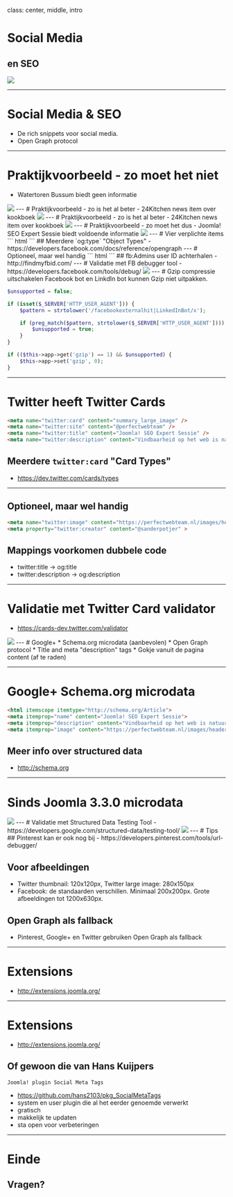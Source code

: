 class: center, middle, intro
# Social Media
## en SEO
<img src="/images/logos-seo.png">

---
# Social Media & SEO
- De rich snippets voor social media.
- Open Graph protocol
---
# Praktijkvoorbeeld - zo moet het niet
- Watertoren Bussum biedt geen informatie

<img src="joomla_seo/images/08-watertoren_bussum.png"/>
---
# Praktijkvoorbeeld - zo is het al beter
- 24Kitchen news item over kookboek

<img src="joomla_seo/images/08-24kitchen-1.png"/>
---
# Praktijkvoorbeeld - zo is het al beter
- 24Kitchen news item over kookboek

<img src="joomla_seo/images/08-24kitchen-2.png"/>
---
# Praktijkvoorbeeld - zo moet het dus
- Joomla! SEO Expert Sessie biedt voldoende informatie

<img src="joomla_seo/images/08-Yireo_PWT-expertsessie.png"/>
---
# Vier verplichte items
``` html
<meta property="og:title" content="Joomla! SEO Expert Sessie">
<meta property="og:type"  content="article">
<meta property="og:image" content="https://perfectwebteam.nl/images/headers/joomla-expert-sessie.jpg">
<meta property="og:url"   content="https://perfectwebteam.nl/expert-sessie/joomla-seo">
```
##  Meerdere `og:type` "Object Types" 
- https://developers.facebook.com/docs/reference/opengraph
---
# Optioneel, maar wel handig
``` html
<meta property="og:description" content="Vindbaarheid op het web is natuurlijk superbelangrijk voor vrijwel elke website, anders heb je een mooie website die niemand kan vinden. In deze Expert Sessie nemen we een diepe duik in het onderwerp Zoekmachine Optimalisatie (SEO) voor Joomla.">
<meta property="og:locale" content="nl_NL_">
<meta property="og:locale:alternate" content="fr_FR" />
<meta property="og:site_name" content="Perfect Web Team">
<meta property="fb:admins" content="USER_ID,USER_ID2,USER_ID3">
```
## fb:Admins user ID achterhalen
- http://findmyfbid.com/
---
# Validatie met FB debugger tool
- https://developers.facebook.com/tools/debug/

<img src="joomla_seo/images/08-fbdebugger.png"/>
---
# Gzip compressie uitschakelen
Facebook bot en LinkdIn bot kunnen Gzip niet uitpakken.

``` php
$unsupported = false;

if (isset($_SERVER['HTTP_USER_AGENT'])) {
	$pattern = strtolower('/facebookexternalhit|LinkedInBot/x');

	if (preg_match($pattern, strtolower($_SERVER['HTTP_USER_AGENT']))) {
		$unsupported = true;
	}
}

if (($this->app->get('gzip') == 1) && $unsupported) {
	$this->app->set('gzip', 0);
}
```
---
# Twitter heeft Twitter Cards
``` html
<meta name="twitter:card" content="summary_large_image" />
<meta name="twitter:site" content="@perfectwebteam" />
<meta name="twitter:title" content="Joomla! SEO Expert Sessie" />
<meta name="twitter:description" content="Vindbaarheid op het web is natuurlijk superbelangrijk voor vrijwel elke website, anders heb je een mooie website die niemand kan vinden. In deze Expert Sessie nemen we een diepe duik in het onderwerp Zoekmachine Optimalisatie (SEO) voor Joomla." />
```
## Meerdere `twitter:card` "Card Types"
- https://dev.twitter.com/cards/types
---
## Optioneel, maar wel handig
``` html
<meta name="twitter:image" content="https://perfectwebteam.nl/images/headers/joomla-expert-sessie.jpg" />
<meta property="twitter:creator" content="@sanderpotjer" >
```

## Mappings voorkomen dubbele code
- twitter:title -> og:title
- twitter:description -> og:description
---
# Validatie met Twitter Card validator
- https://cards-dev.twitter.com/validator

<img src="joomla_seo/images/08-twitter.png"/>
---
# Google+
* Schema.org microdata (aanbevolen)
* Open Graph protocol
* Title and meta "description" tags
* Gokje vanuit de pagina content (af te raden)

---
# Google+ Schema.org microdata
``` html
<html itemscope itemtype="http://schema.org/Article">
<meta itemprop="name" content="Joomla! SEO Expert Sessie">
<meta itemprop="description" content="Vindbaarheid op het web is natuurlijk superbelangrijk voor vrijwel elke website, anders heb je een mooie website die niemand kan vinden. In deze Expert Sessie nemen we een diepe duik in het onderwerp Zoekmachine Optimalisatie (SEO) voor Joomla.">
<meta itemprop="image" content="https://perfectwebteam.nl/images/headers/joomla-expert-sessie.jpg">
```
## Meer info over structured data
- http://schema.org
---
# Sinds Joomla 3.3.0 microdata

<img src="joomla_seo/images/08-microdata.png"/>
---
# Validatie met Structured Data Testing Tool
- https://developers.google.com/structured-data/testing-tool/

<img src="joomla_seo/images/08-googleplus.png"/>
---
# Tips 
## Pinterest kan er ook nog bij
- https://developers.pinterest.com/tools/url-debugger/

## Voor afbeeldingen
- Twitter thumbnail: 120x120px, Twitter large image: 280x150px
- Facebook: de standaarden verschillen. Minimaal 200x200px. Grote afbeeldingen tot 1200x630px.

## Open Graph als fallback
- Pinterest, Google+ en Twitter gebruiken Open Graph als fallback

---
# Extensions

- http://extensions.joomla.org/

---
# Extensions

- http://extensions.joomla.org/

## Of gewoon die van Hans Kuijpers 
`Joomla! plugin Social Meta Tags`

- https://github.com/hans2103/pkg_SocialMetaTags
- system en user plugin die al het eerder genoemde verwerkt
- gratisch
- makkelijk te updaten
- sta open voor verbeteringen

---
# Einde
## Vragen?
